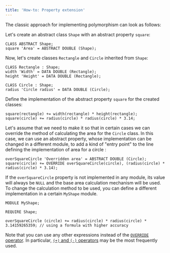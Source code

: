 ```yaml
---
title: 'How-to: Property extension'
---
```


The classic approach for implementing polymorphism can look as follows:

Let's create an abstract class `Shape` with an abstract property `square`:

```lsf
CLASS ABSTRACT Shape;
square 'Area' = ABSTRACT DOUBLE (Shape);
```

Now, let's create classes `Rectangle` and `Circle` inherited from `Shape`:

```lsf
CLASS Rectangle : Shape;
width 'Width' = DATA DOUBLE (Rectangle);
height 'Height' = DATA DOUBLE (Rectangle);

CLASS Circle : Shape;
radius 'Circle radius' = DATA DOUBLE (Circle);
```

Define the implementation of the abstract property `square` for the created classes:

```lsf
square(rectangle) += width(rectangle) * height(rectangle);
square(circle) += radius(circle) * radius(circle) * 3.14;
```

Let's assume that we need to make it so that in certain cases we can override the method of calculating the area for the `Circle` class. In this case, we can use an abstract property, whose implementation can be changed in a different module, to add a kind of "entry point" to the line defining the implementation of area for a circle :

```lsf
overSquareCircle 'Overridden area' = ABSTRACT DOUBLE (Circle);
square(circle) += OVERRIDE overSquareCircle(circle), (radius(circle) * radius(circle) * 3.14);
```

If the `overSquareCircle` property is not implemented in any module, its value will always be `NULL` and the base area calculation mechanism will be used. To change the calculation method to be used, you can define a different implementation in a certain `MyShape` module.

```lsf
MODULE MyShape;

REQUIRE Shape;

overSquareCircle (circle) += radius(circle) * radius(circle) * 3.14159265359; // using a formula with higher accuracy
```

Note that you can use any other expressions instead of the [`OVERRIDE` operator](OVERRIDE_operator.md). In particular, [`(+)` and `(-)` operators](Arithmetic_operators_+_-_..._.md) may be the most frequently used.
